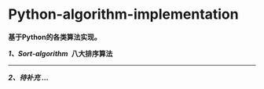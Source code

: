 # Python-algorithm-implementation

**基于Python的各类算法实现。**

***1、Sort-algorithm*&ensp;八大排序算法**

- - -
***2、待补充 ...***
